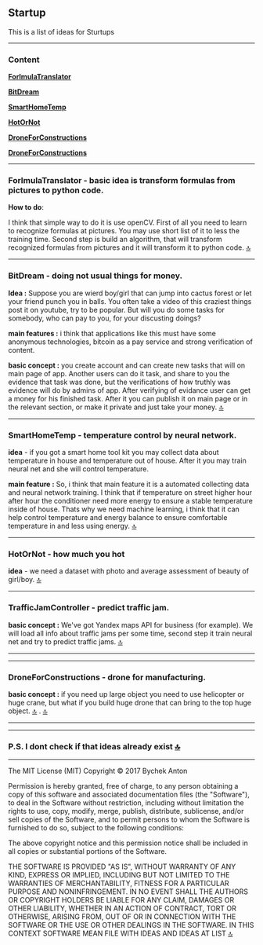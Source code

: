 **Startup**
-----------------------------------------------

This is a list of ideas for Sturtups

-----------------------------------------------
<a name="Up"></a>
### Content

[**ForlmulaTranslator**](#FormulaTranslator)

[**BitDream**](#BitDream)

[**SmartHomeTemp**](#SmartHomeTemp)

[**HotOrNot**](#HotOrNot)

[**DroneForConstructions**](#trafficJamController)

[**DroneForConstructions**](#trafficJamController)





----------------------------------------------

<a name="FormulaTranslator"></a>

### **ForlmulaTranslator** - basic idea is transform formulas from pictures to python code.

**How to do**: 

I think that simple way to do it is use openCV.
First of all you need to learn to recognize formulas at pictures. You may use short list of it to less the training time. Second step is build an algorithm, that will transform recognized formulas from pictures and it will transform it to python code. [&#128285;](#Up)

-----------------------------------------------

<a name="BitDreamr"></a>

### **BitDream** - doing not usual things for money.

**Idea :** Suppose you are wierd boy/girl that can jump into cactus forest or let your friend punch you in balls. You often take a video of this craziest things post it on youtube, try to be popular. But will you do some tasks for somebody, who can pay to you, for your discusting doings?

**main features :** i think that applications like this must have some anonymous technologies, bitcoin as a pay service and strong verification of content. 

**basic concept :** you create account and can create new tasks that will on main page of app. Another users can do it task, and share to you the evidence that task was done, but the verifications of how truthly was evidence will do by admins of app. After verifying of evidance user can get a money for his finished task. After it you can publish it on main page or in the relevant section, or make it private and just take your money. [&#128285;](#Up)



----------------------------------------------

<a name="SmartHomeTemp"></a>

### **SmartHomeTemp** - temperature control by neural network.

**idea** - if you got a smart home tool kit you may collect data about temperature in house and temperature out  of house. After it you may train neural net and she will control temperature.

**main feature :** So, i think that main feature it is a automated collecting data and neural network training. I think that if temperature on street higher hour after hour the conditioner need more energy to ensure a stable temperature inside of house. Thats why we need machine learning, i think that it can help control temperature and energy balance to ensure comfortable temperature in and  less using energy. [&#128285;](#Up)



----------------------------------------------

<a name="HotOrNot"></a>

### **HotOrNot** - how much you hot

**idea** - we need a dataset  with photo and average assessment of beauty of girl/boy. [&#128285;](#Up)

----------------------------------------------

<a name="trafficJamController"></a>

### **TrafficJamController** - predict traffic jam.

**basic concept :** We've got Yandex maps API for business (for example). We will load all info about traffic jams per some time, second step it train neural net and try to predict traffic jams.  [&#128285;](#Up)


----------------------------------------------

----------------------------------------------

<a name="DroneForConstructions"></a>

### **DroneForConstructions** - drone for manufacturing.

**basic concept :** if you need up large object you need to use helicopter or huge crane, but what if you build huge drone that can bring to the top huge object. [🔝](#Up) .  [&#128285;](#Up)


----------------------------------------------


----------------------------------------------

### **P.S. I dont check if that ideas already exist** [&#128285;](#Up)

__________________________________
The MIT License (MIT)
Copyright © 2017 Bychek Anton

Permission is hereby granted, free of charge, to any person obtaining a copy of this software and associated documentation files (the "Software"), to deal in the Software without restriction, including without limitation the rights to use, copy, modify, merge, publish, distribute, sublicense, and/or sell copies of the Software, and to permit persons to whom the Software is furnished to do so, subject to the following conditions:

The above copyright notice and this permission notice shall be included in all copies or substantial portions of the Software.

THE SOFTWARE IS PROVIDED "AS IS", WITHOUT WARRANTY OF ANY KIND, EXPRESS OR IMPLIED, INCLUDING BUT NOT LIMITED TO THE WARRANTIES OF MERCHANTABILITY, FITNESS FOR A PARTICULAR PURPOSE AND NONINFRINGEMENT. IN NO EVENT SHALL THE AUTHORS OR COPYRIGHT HOLDERS BE LIABLE FOR ANY CLAIM, DAMAGES OR OTHER LIABILITY, WHETHER IN AN ACTION OF CONTRACT, TORT OR OTHERWISE, ARISING FROM, OUT OF OR IN CONNECTION WITH THE SOFTWARE OR THE USE OR OTHER DEALINGS IN THE SOFTWARE.
IN THIS CONTEXT SOFTWARE MEAN FILE WITH IDEAS AND IDEAS AT LIST [&#128285;](#Up)


